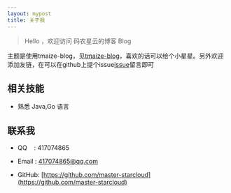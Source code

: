 ```yaml
---
layout: mypost
title: 关于我
---
```


> Hello ，欢迎访问 码农星云的博客 Blog


主题是使用tmaize-blog，见[tmaize-blog](https://github.com/TMaize/tmaize-blog)，喜欢的话可以给个小星星。另外欢迎添加友链，在可以在github上提个issue[issue](chat.html)留言即可

## 相关技能

- 熟悉 Java,Go 语言


## 联系我

- QQ&nbsp;&nbsp;&nbsp;&nbsp;: 417074865

- Email&nbsp;: 417074865@qq.com

- GitHub: [https://github.com/master-starcloud](https://github.com/master-starcloud)
